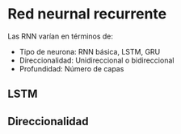 # Red neurnal recurrente

Las RNN varían en términos de:

* Tipo de neurona: RNN básica, LSTM, GRU
* Direccionalidad: Unidireccional o bidireccional
* Profundidad: Número de capas


## LSTM


## Direccionalidad
